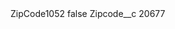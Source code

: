 <?xml version="1.0" encoding="UTF-8"?>
<CustomMetadata xmlns="http://soap.sforce.com/2006/04/metadata" xmlns:xsi="http://www.w3.org/2001/XMLSchema-instance" xmlns:xsd="http://www.w3.org/2001/XMLSchema">
    <label>ZipCode1052</label>
    <protected>false</protected>
    <values>
        <field>Zipcode__c</field>
        <value xsi:type="xsd:string">20677</value>
    </values>
</CustomMetadata>
